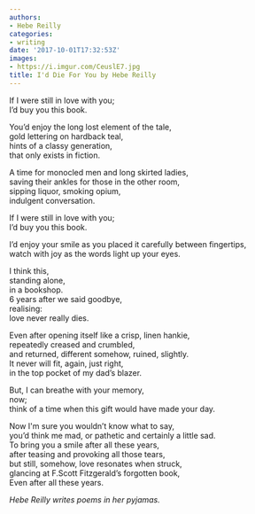 ```yaml
---
authors:
- Hebe Reilly
categories:
- writing
date: '2017-10-01T17:32:53Z'
images:
- https://i.imgur.com/CeuslE7.jpg
title: I'd Die For You by Hebe Reilly
---
```

If I were still in love with you;<br> 
I’d buy you this book.<br> 

You’d enjoy the long lost element of the tale,<br>
gold lettering on hardback teal,<br>
hints of a classy generation,<br>
that only exists in fiction.<br>

A time for monocled men and long skirted ladies,<br>
saving their ankles for those in the other room,<br>
sipping liquor, smoking opium,<br>
indulgent conversation.<br>

If I were still in love with you;<br>
I’d buy you this book.<br>

I’d enjoy your smile as you placed it carefully between fingertips,<br>
watch with joy as the words light up your eyes.<br>

I think this,<br>
   standing alone,<br>
    in a bookshop.<br>
6 years after we said goodbye,<br>
    realising:<br>
love never really dies.<br>

Even after opening itself like a crisp, linen hankie,<br>
repeatedly creased and crumbled,<br>
and returned, different somehow, ruined, slightly.<br>
It never will fit, again, just right,<br>
in the top pocket of my dad’s blazer.<br>

But, I can breathe with your memory,<br>
        now;<br>
think of a time when this gift would have made your day.<br>

Now I'm sure you wouldn’t know what to say,<br> 
you’d think me mad, or pathetic and certainly a little sad.<br> 
To bring you a smile after all these years,<br>
after teasing and provoking all those tears,<br>
but still, somehow, love resonates when struck,<br> 
glancing at F.Scott Fitzgerald’s forgotten book,<br> 
Even after all these years.<br>

_Hebe Reilly writes poems in her pyjamas._